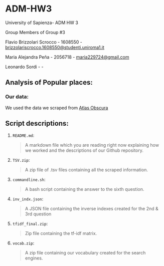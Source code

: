 # ADM-HW3


University of Sapienza- ADM HW 3 

Group Members of Group #3

Flavio Brizzolari Scrocco - 1608550 - brizzolariscrocco.1608550@studenti.uniroma1.it

Maria Alejandra Peña - 2056718 - maria229724@gmail.com

Leonardo Sordi -   -


## Analysis of Popular places:


### Our data:


We used the data we scraped from [Atlas Obscura](https://www.atlasobscura.com/places?sort=likes_count)


## Script descriptions:


1. `README.md`:
   
   > A markdown file which you are reading right now explaining how we worked and the descriptions of our Github repository.

2. `TSV.zip`:
   
   >A zip file of .tsv files containing all the scraped information.

3. `commandline.sh`:
   
   >A bash script containing the answer to the sixth question.
   
4. `inv_indx.json`:
   
   >A JSON file containing the inverse indexes created for the 2nd & 3rd question

3. `tfidf_final.zip`:
   
   > Zip file containing the tf-idf matrix.
    
4. `vocab.zip`:
    
    >A zip file containing our vocabulary created for the search engines.

